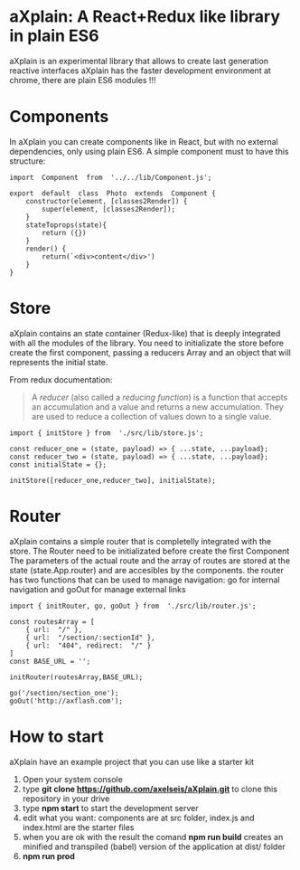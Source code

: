 # aXplain: A React+Redux like library in plain ES6

aXplain is an experimental library that allows to create last generation reactive interfaces
aXplain has the faster development environment at chrome, there are plain ES6 modules !!!

# Components
In aXplain you can create components like in React, but with no external dependencies, only using plain ES6.
A simple component must to have this structure:

    import  Component  from  '../../lib/Component.js';
    
    export  default  class  Photo  extends  Component {
		constructor(element, [classes2Render]) {
		    super(element, [classes2Render]);
	    }
	    stateToprops(state){
		    return ({})
		}
		render() {
			return(`<div>content</div>')
		}
	}

# Store
aXplain contains an state container (Redux-like) that is deeply integrated with all the modules of the library.
You need to initializate the store before create the first component, passing a reducers Array and an object that will represents the initial state.

From redux documentation:
> A _reducer_ (also called a _reducing function_) is a function that
> accepts an accumulation and a value and returns a new accumulation.
> They are used to reduce a collection of values down to a single value.


    import { initStore } from  './src/lib/store.js';
    
    const reducer_one = (state, payload) => { ...state, ...payload};
    const reducer_two = (state, payload) => { ...state, ...payload};
    const initialState = {};
    
    initStore([reducer_one,reducer_two], initialState);

# Router
aXplain contains a simple router that is completelly integrated with the store.
The Router need to be initializated before create the first Component
The parameters of the actual route and the array of routes are stored at the state (state.App.router) and are accesibles by the components. 
the router has two functions that can be used to manage navigation: go for internal navigation and goOut for manage external links
	
    import { initRouter, go, goOut } from  './src/lib/router.js';
    
    const routesArray = [
	    { url:  "/" },
	    { url:  "/section/:sectionId" },
	    { url:  "404", redirect:  "/" }
	]
    const BASE_URL = '';
    
    initRouter(routesArray,BASE_URL);
    
    go('/section/section_one');
    goOut('http://axflash.com');


# How to start
aXplain have an example project that you can use like a starter kit

 1. Open your system console
 2. type **git clone https://github.com/axelseis/aXplain.git** to clone this repository in your drive
 3. type **npm start**  to start the development server
 4. edit what you want: components are at src folder, index.js and index.html are the starter files
 5. when you are ok with the result the comand **npm run build** creates an minified and transpiled (babel) version of the application at dist/ folder
 6. **npm run prod** 